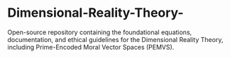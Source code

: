 # Dimensional-Reality-Theory-
Open-source repository containing the foundational equations, documentation, and ethical guidelines for the Dimensional Reality Theory, including Prime-Encoded Moral Vector Spaces (PEMVS).
